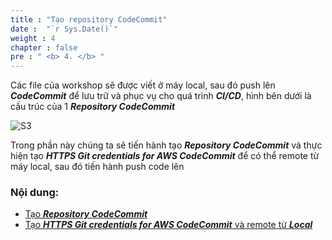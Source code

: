```yaml
---
title : "Tạo repository CodeCommit"
date :  "`r Sys.Date()`" 
weight : 4 
chapter : false
pre : " <b> 4. </b> "
---
```



Các file của workshop sẽ được viết ở máy local, sau đó push lên ***CodeCommit*** để lưu trữ và phục vụ cho quá trình ***CI/CD***, hình bên dưới là cấu trúc của 1 ***Repository CodeCommit***

![S3](/images/4.CreateRepo/createrepo.png)

Trong phần này chúng ta sẽ tiến hành tạo ***Repository CodeCommit*** và thực hiện tạo ***HTTPS Git credentials for AWS CodeCommit*** để có thể remote từ máy local, sau đó tiến hành push code lên

### Nội dung:

  - [Tạo ***Repository CodeCommit***](./4.1-CreateRepo/)
  - [Tạo ***HTTPS Git credentials for AWS CodeCommit*** và remote từ ***Local***](./4.2-Remote/)
